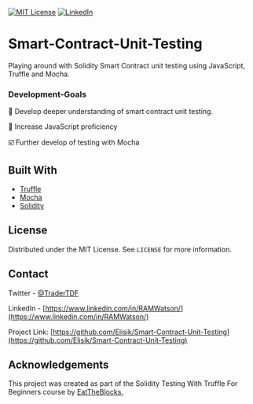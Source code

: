 


[![MIT License][license-shield]][license-url]
[![LinkedIn][linkedin-shield]][linkedin-url]


# Smart-Contract-Unit-Testing

Playing around with Solidity Smart Contract unit testing using JavaScript, Truffle and Mocha.








### Development-Goals


🧰 Develop deeper understanding of smart contract unit testing.

🤖 Increase JavaScript proficiency

☑️ Further develop of testing with Mocha




## Built With

* [Truffle](https://www.trufflesuite.com/)
* [Mocha](https://mochajs.org/)
* [Solidity](https://docs.soliditylang.org/en/v0.8.6/)



<!-- LICENSE -->
## License

Distributed under the MIT License. See `LICENSE` for more information.



<!-- CONTACT -->
## Contact

Twitter - [@TraderTDF](https://twitter.com/TraderTDF)

LinkedIn - [https://www.linkedin.com/in/RAMWatson/](https://www.linkedin.com/in/RAMWatson/)

Project Link: [https://github.com/Elisik/Smart-Contract-Unit-Testing](https://github.com/Elisik/Smart-Contract-Unit-Testing)



<!-- ACKNOWLEDGEMENTS -->
## Acknowledgements
This project was created as part of the Solidity Testing With Truffle For Beginners course by [EatTheBlocks.](https://eattheblocks-pro.teachable.com/)




<!-- MARKDOWN LINKS & IMAGES -->
<!-- https://www.markdownguide.org/basic-syntax/#reference-style-links -->
[license-shield]: https://img.shields.io/github/license/othneildrew/Best-README-Template.svg?style=for-the-badge
[license-url]: https://github.com/othneildrew/Best-README-Template/blob/master/LICENSE.txt
[linkedin-shield]: https://img.shields.io/badge/-LinkedIn-black.svg?style=for-the-badge&logo=linkedin&colorB=555
[linkedin-url]: https://www.linkedin.com/in/RAMWatson/

